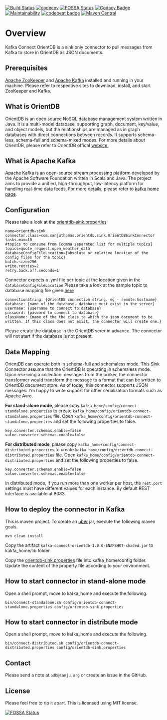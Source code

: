 [![Build Status](https://travis-ci.com/sanjuthomas/kafka-connect-orientdb.svg?branch=develop)](https://travis-ci.com/sanjuthomas/kafka-connect-orientdb)
[![codecov](https://codecov.io/gh/sanjuthomas/kafka-connect-orientdb/branch/develop/graph/badge.svg)](https://codecov.io/gh/sanjuthomas/kafka-connect-orientdb)
[![FOSSA Status](https://app.fossa.com/api/projects/git%2Bgithub.com%2Fsanjuthomas%2Fkafka-connect-orientdb.svg?type=shield)](https://app.fossa.com/projects/git%2Bgithub.com%2Fsanjuthomas%2Fkafka-connect-orientdb?ref=badge_shield)
[![Codacy Badge](https://app.codacy.com/project/badge/Grade/f32c20fd94e243e1b903df9042f82ce2)](https://www.codacy.com/manual/sanjuthomas/kafka-connect-orientdb?utm_source=github.com&amp;utm_medium=referral&amp;utm_content=sanjuthomas/kafka-connect-orientdb&amp;utm_campaign=Badge_Grade)
[![Maintainability](https://api.codeclimate.com/v1/badges/477733e9184dfbadade4/maintainability)](https://codeclimate.com/github/sanjuthomas/kafka-connect-orientdb/maintainability)
[![codebeat badge](https://codebeat.co/badges/7c83ea4c-82fe-4fbf-93f7-85a5d3541876)](https://codebeat.co/projects/github-com-sanjuthomas-kafka-connect-orientdb-develop)
[![Maven Central](https://maven-badges.herokuapp.com/maven-central/com.sanjuthomas/kafka-connect-orientdb/badge.svg)](https://maven-badges.herokuapp.com/maven-central/com.sanjuthomas/kafka-connect-orientdb)

# Overview
Kafka Connect OrientDB  is a sink only connector to pull messages from Kafka to store in OrientDB as JSON documents.

## Prerequisites
[Apache ZooKeeper](https://zookeeper.apache.org) and [Apache Kafka](https://kafka.apache.org) installed and running in your machine. Please refer to respective sites to download, install, and start ZooKeeper and Kafka. 

## What is OrientDB
OrientDB is an open source NoSQL database management system written in Java. It is a multi-model database, supporting graph, document, key/value, and object models, but the relationships are managed as in graph databases with direct connections between records. It supports schema-less, schema-full and schema-mixed modes. For more details about OrientDB, please refer to OrientDB offical [website.](https://orientdb.com)

## What is Apache Kafka
Apache Kafka is an open-source stream processing platform developed by the Apache Software Foundation written in Scala and Java. The project aims to provide a unified, high-throughput, low-latency platform for handling real-time data feeds. For more details, please refer to [kafka home page](https://kafka.apache.org/).

## Configuration
Please take a look at the [orientdb-sink.properties](https://github.com/sanjuthomas/kafka-connect-orientdb/blob/master/config/orientdb-sink.properties)

```
name=orientdb-sink
connector.class=com.sanjuthomas.orientdb.sink.OrientDBSinkConnector
tasks.max=10
#topics to consume from [comma separated list for multiple topics]
topics=quote_request,open_weather_data
databaseConfigFileLocation={absolute or relative location of the config files for the topic}
batch.size=256
write.retries=2
retry.back.off.seconds=1
```

Connector expects a .yml file per topic at the location given in the ```databaseConfigFileLocation```
Please take a look at the sample topic to database mapping file given [here](https://github.com/sanjuthomas/kafka-connect-orientdb/blob/master/etc/open_weather_data.yml)

```
connectionString: {OrientDB connection string. eg - remote:hostname}
database: {name of the database. database must exist in the server}
username: {username to connect to database}
password: {pasword to connect to database}
className: {name of the the class to which the json document to be written. If this class does not exist, the connector will create one.}
```

Please create the database in the OrientDB serer in advance. The connector will not start if the database is not present.

## Data Mapping
OrientDB can operate both in schema-full and schemaless mode. 
This Sink Connector assume that the OrientDB is operating in schemaless mode. 
Upon receiving a collection messages from the broker, 
the connector transformer would transform the message to a format that can be written to 
OrientDB document store. As of today, this connector supports JSON messages. 
I'm happy to  write support for other serialization formats such as Apache Avro. 

**For stand-alone mode**, please copy ```kafka_home/config/connect-standalone.properties``` to create ```kafka_home/config/orientdb-connect-standalone.properties``` file. Open ```kafka_home/config/orientdb-connect-standalone.properties``` and set the following properties to false.

```
key.converter.schemas.enable=false
value.converter.schemas.enable=false
```

**For distributed mode**, please copy ```kafka_home/config/connect-distributed.properties``` to create ```kafka_home/config/orientdb-connect-distributed.properties``` file. Open ```kafka_home/config/orientdb-connect-distributed.properties``` and set the following properties to false.

```
key.converter.schemas.enable=false
value.converter.schemas.enable=false
```

In distributed mode, if you run more than one worker per host, the ```rest.port``` settings must have different values for each instance. By default REST interface is available at 8083.

## How to deploy the connector in Kafka
This is maven project. To create an [uber](https://maven.apache.org/plugins/maven-shade-plugin/index.html) jar, execute the following maven goals.

```mvn clean install```

Copy the artifact ```kafka-connect-orientdb-1.0.0-SNAPSHOT-shaded.jar``` to kakfa_home/lib folder.

Copy the [orientdb-sink.properties](https://github.com/sanjuthomas/kafka-connect-orientdb/blob/master/config/orientdb-sink.properties) file into kafka_home/config folder. Update the content of the property file according to your environment.

## How to start connector in stand-alone mode
Open a shell prompt, move to kafka_home and execute the following.

```
bin/connect-standalone.sh config/orientdb-connect-standalone.properties config/orientdb-sink.properties
```

## How to start connector in distribute mode
Open a shell prompt, move to kafka_home and execute the following.

```
bin/connect-distributed.sh config/orientdb-connect-distributed.properties config/orientdb-sink.properties
```

## Contact
Please send a note at `odb@sanju.org` or create an issue in the GitHub.

## License
Please feel free to rip it apart. This is licensed using MIT license.

[![FOSSA Status](https://app.fossa.com/api/projects/git%2Bgithub.com%2Fsanjuthomas%2Fkafka-connect-orientdb.svg?type=large)](https://app.fossa.com/projects/git%2Bgithub.com%2Fsanjuthomas%2Fkafka-connect-orientdb?ref=badge_large)